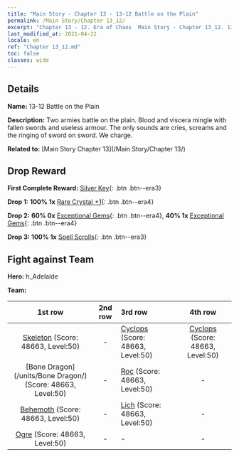```yaml
---
title: "Main Story - Chapter 13 - 13-12 Battle on the Plain"
permalink: /Main Story/Chapter 13_12/
excerpt: "Chapter 13 - 12. Era of Chaos  Main Story - Chapter 13_12. 13-12 Battle on the Plain"
last_modified_at: 2021-04-22
locale: en
ref: "Chapter 13_12.md"
toc: false
classes: wide
---
```


## Details

 **Name:** 13-12 Battle on the Plain

 **Description:** Two armies battle on the plain. Blood and viscera mingle with fallen swords and useless armour. The only sounds are cries, screams and the ringing of sword on sword. We charge.

 **Related to:** [Main Story Chapter 13](/Main Story/Chapter 13/)

## Drop Reward

 **First Complete Reward:** [Silver Key](/Items/con_693/){: .btn .btn--era3}

 **Drop 1:** **100% 1x** [Rare Crystal +1](/Items/mat_45/){: .btn .btn--era4}

 **Drop 2:** **60% 0x** [Exceptional Gems](/Items/mat_37/){: .btn .btn--era4}, **40% 1x** [Exceptional Gems](/Items/mat_37/){: .btn .btn--era4}

 **Drop 3:** **100% 1x** [Spell Scrolls](/Items/con_694/){: .btn .btn--era3}


## Fight against Team
 **Hero:** h_Adelaide

 **Team:**


  | 1st row | 2nd row | 3rd row | 4th row |
  |:----:|:----:|:----|:----:|
  | [Skeleton](/units/Skeleton/) (Score: 48663, Level:50)  | - | [Cyclops](/units/Cyclops/) (Score: 48663, Level:50)  | [Cyclops](/units/Cyclops/) (Score: 48663, Level:50)  |
  | [Bone Dragon](/units/Bone Dragon/) (Score: 48663, Level:50)  | - | [Roc](/units/Roc/) (Score: 48663, Level:50)  | - |
  | [Behemoth](/units/Behemoth/) (Score: 48663, Level:50)  | - | [Lich](/units/Lich/) (Score: 48663, Level:50)  | - |
  | [Ogre](/units/Ogre/) (Score: 48663, Level:50)  | - | - | - |


